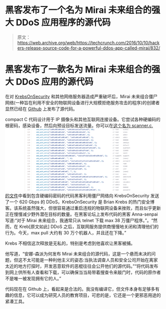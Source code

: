 # 黑客发布了一个名为 Mirai 未来组合的强大 DDoS 应用程序的源代码

> 原文：<https://web.archive.org/web/https://techcrunch.com/2016/10/10/hackers-release-source-code-for-a-powerful-ddos-app-called-mirai/832/>

# 黑客发布了一款名为 Mirai 未来组合的强大 DDoS 应用的源代码

在对 [KrebsOnSecurity](https://web.archive.org/web/20191216010308/https://krebsonsecurity.com/2016/10/source-code-for-iot-botnet-mirai-released/) 和其他网络服务器造成严重破坏后，Mirai 未来组合僵尸网络(一种旨在利用不安全的物联网设备进行大规模拒绝服务攻击的程序)的创建者显然已经在 [Github](https://web.archive.org/web/20191216010308/https://github.com/jgamblin/Mirai-Source-Code) 上发布了源代码。

compact C 代码设计用于 IP 摄像头和其他互联网连接设备。它尝试各种硬编码的根密码，感染设备，然后向预设目标发送流量。你可以在[这个名为 scanner.c.
![screen-shot-2016-10-10-at-10-46-27-am](img/3563aac1331bd8c03e75e6994b6237bc.png)
的文件](https://web.archive.org/web/20191216010308/https://github.com/jgamblin/Mirai-Source-Code/blob/6a5941be681b839eeff8ece1de8b245bcd5ffb02/mirai/bot/scanner.c)中看到包含硬编码密码的代码黑客利用僵尸网络向 KrebsOnSecurity 发送了一个 620 Gbps 的 DDoS，KrebsOnSecurity 是 Brian Krebs 的热门安全博客。该系统虽然强大，但很容易通过重启违规的物联网设备来挫败，而且似乎更新正在慢慢减少野外潜在目标的数量。在黑客论坛上发布代码的黑客 Anna-senpai 写道:“对于 Mirai 未来组合，我通常只从 telnet 下载 max 38 万僵尸程序。”。“然而，在 Kreb[原文如此] DDoS 之后，互联网服务提供商慢慢地关闭和清理他们的行为。今天，max pull 大约有 30 万个机器人，并且还在下降。”

Krebs 不相信这次释放是无私的，特别是考虑到他喜欢让黑客被捕。

他写道，“安娜-森派为何发布 Mirai 未来组合的源代码，这是一个悬而未决的问题，但这不太可能是一种利他主义的姿态:当执法调查人员和安全公司开始在离家太近的地方打探时，开发恶意软件的恶棍往往会公开他们的源代码。”“将代码发布到网上供所有人查看和下载，可以确保当当局带着搜查令来敲门时，代码的原作者不是唯一被发现拥有它的人。”

代码现在在 Github 上，看起来是合法的。我没有编译它，但文件本身有足够多有趣的信息，它可以成为研究人员的教育项目，可悲的是，它还是一个更邪恶用途的紧凑工具。